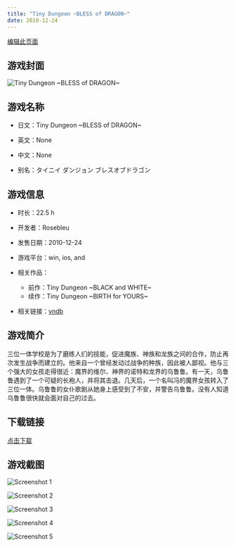 ```yaml
---
title: "Tiny Dungeon ~BLESS of DRAGON~"
date: 2010-12-24
---
```

[编辑此页面](https://github.com/ACG-3/ADV3-source/blob/main/source/_posts/games/Tiny%20Dungeon%20~BLESS%20of%20DRAGON~.md)

## 游戏封面

![Tiny Dungeon ~BLESS of DRAGON~](https%3A//pan.timero.xyz/onedrive/img_lib_001/Tiny%20Dungeon%20~BLESS%20of%20DRAGON~_cover.avif)


## 游戏名称

- 日文：Tiny Dungeon ~BLESS of DRAGON~
- 英文：None
- 中文：None

- 别名：タイニイ ダンジョン ブレスオブドラゴン


## 游戏信息

- 时长：22.5 h
- 开发者：Rosebleu
- 发售日期：2010-12-24
- 游戏平台：win, ios, and
- 相关作品：
   - 前作：Tiny Dungeon ~BLACK and WHITE~
   - 续作：Tiny Dungeon ~BIRTH for YOURS~

- 相关链接：[vndb](https://vndb.org/v5412)


## 游戏简介

三位一体学校是为了磨练人们的技能，促进魔族、神族和龙族之间的合作，防止再次发生战争而建立的。他来自一个曾经发动过战争的种族，因此被人鄙视。他与三个强大的女孩走得很近：魔界的维尔、神界的诺特和龙界的乌鲁鲁。有一天，乌鲁鲁遇到了一个可疑的长袍人，并将其击退。几天后，一个名叫冯的魔界女孩转入了三位一体。乌鲁鲁的女仆歌剧从她身上感受到了不安，并警告乌鲁鲁。没有人知道乌鲁鲁很快就会面对自己的过去。




## 下载链接

[点击下载](https://pan.timero.xyz/onedrive/adv_lib_001/Tiny%20Dungeon%20~BLESS%20of%20DRAGON~)


## 游戏截图


![Screenshot 1](https%3A//pan.timero.xyz/onedrive/img_lib_001/Tiny%20Dungeon%20~BLESS%20of%20DRAGON~_Screenshot_1.avif)

![Screenshot 2](https%3A//pan.timero.xyz/onedrive/img_lib_001/Tiny%20Dungeon%20~BLESS%20of%20DRAGON~_Screenshot_2.avif)

![Screenshot 3](https%3A//pan.timero.xyz/onedrive/img_lib_001/Tiny%20Dungeon%20~BLESS%20of%20DRAGON~_Screenshot_3.avif)

![Screenshot 4](https%3A//pan.timero.xyz/onedrive/img_lib_001/Tiny%20Dungeon%20~BLESS%20of%20DRAGON~_Screenshot_4.avif)

![Screenshot 5](https%3A//pan.timero.xyz/onedrive/img_lib_001/Tiny%20Dungeon%20~BLESS%20of%20DRAGON~_Screenshot_5.avif)

